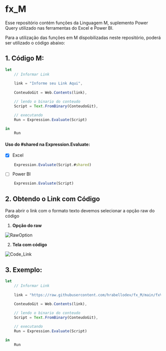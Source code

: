 # fx_M



Esse repositório contém funções da Linguagem M, suplemento Power Query utilizado nas ferramentas do Excel e Power BI. 

Para a utilização das funções em M dispobilizadas neste repositório, poderá ser utilizado o código abaixo:

## 1. Código M:


```js
let
    // Informar Link
    
    link = "Informe seu Link Aqui",
    
    ConteudoGit = Web.Contents(link),

    // lendo o binario do conteudo
    Script = Text.FromBinary(ConteudoGit),

    // executando
    Run = Expression.Evaluate(Script)

in
    Run
```

#### Uso do #shared na Expression.Evaluate:

- [x] Excel

~~~~js 
    Expression.Evaluate(Script.#shared)
~~~~
    
- [ ] Power BI

~~~~js 
    Expression.Evaluate(Script)
~~~~

## 2. Obtendo o Link com Código

Para abrir o link com o formato texto devemos selecionar a opção raw do código

1. **Opção do raw**

![RawOption](https://github.com/hrabellodev/fx_M/assets/113308786/33a15454-dc5e-4fb6-89cf-d62215f032cc)

2. **Tela com código**

![Code_Link](https://github.com/hrabellodev/fx_M/assets/113308786/7b5dfc6c-8b5e-4879-839f-d282defc71bd)

## 3. Exemplo:

```js
let
    // Informar Link
    
    link = "https://raw.githubusercontent.com/hrabellodev/fx_M/main/fxVerificaErro.txt",
    
    ConteudoGit = Web.Contents(link),

    // lendo o binario do conteudo
    Script = Text.FromBinary(ConteudoGit),

    // executando
    Run = Expression.Evaluate(Script)

in
    Run
```
